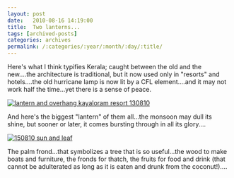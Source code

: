 ```yaml
---
layout: post
date:	2010-08-16 14:19:00
title:  Two lanterns...
tags: [archived-posts]
categories: archives
permalink: /:categories/:year/:month/:day/:title/
---
```

Here's what I think typifies Kerala; caught between the old and the new....the architecture is traditional, but it now used only in "resorts" and hotels....the old hurricane lamp is now lit by a CFL element....and it may not work half the time...yet there is a sense of peace.

<a href="http://s835.photobucket.com/albums/zz275/dffrntpx/?action=view&current=IMG_0460.jpg" target="_blank"><img src="http://i835.photobucket.com/albums/zz275/dffrntpx/IMG_0460.jpg" border="0" alt="lantern and overhang kayaloram resort 130810"></a>


And here's the biggest "lantern" of them all...the monsoon may dull its shine, but sooner or later, it comes bursting through in all its glory....


<a href="http://s835.photobucket.com/albums/zz275/dffrntpx/?action=view&current=IMG_0889.jpg" target="_blank"><img src="http://i835.photobucket.com/albums/zz275/dffrntpx/IMG_0889.jpg" border="0" alt="150810 sun and leaf"></a>


The palm frond...that symbolizes a tree that is so useful...the wood to make boats and furniture, the fronds for thatch, the fruits for food and drink (that cannot be adulterated as long as it is eaten and drunk from the coconut!)....
